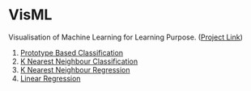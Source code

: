 # VisML
Visualisation of Machine Learning for Learning Purpose. ([Project Link](https://github.com/scakc/VisML))

  1. [Prototype Based Classification](https://scakc.github.io/VisML/Prototype%20Classification/index.html)
  2. [K Nearest Neighbour Classification](https://scakc.github.io/VisML/KNN/Classification/index.html)
  3. [K Nearest Neighbour Regression](https://scakc.github.io/VisML/KNN/Regression/index.html)
  4. [Linear Regression](https://scakc.github.io/VisML/Linear/Regression/index.html)
